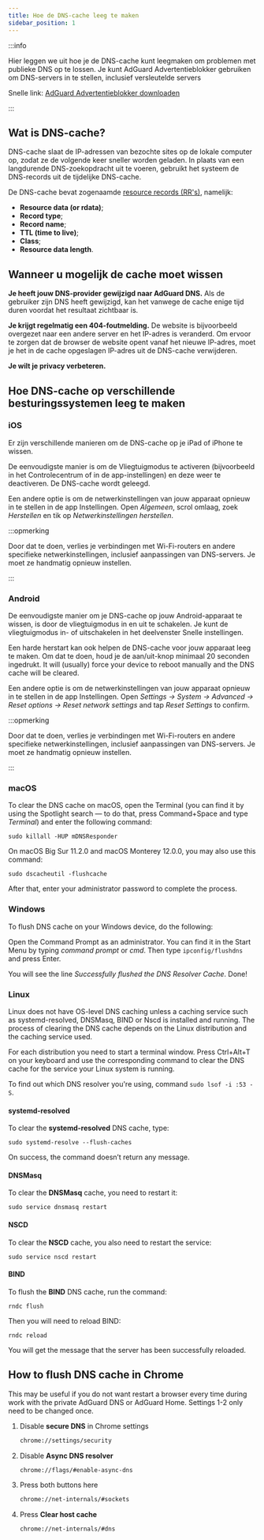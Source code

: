 ```yaml
---
title: Hoe de DNS-cache leeg te maken
sidebar_position: 1
---
```


:::info

Hier leggen we uit hoe je de DNS-cache kunt leegmaken om problemen met publieke DNS op te lossen. Je kunt AdGuard Advertentieblokker gebruiken om DNS-servers in te stellen, inclusief versleutelde servers

Snelle link: [AdGuard Advertentieblokker downloaden](https://agrd.io/download-kb-adblock)

:::

## Wat is DNS-cache?

DNS-cache slaat de IP-adressen van bezochte sites op de lokale computer op, zodat ze de volgende keer sneller worden geladen. In plaats van een langdurende DNS-zoekopdracht uit te voeren, gebruikt het systeem de DNS-records uit de tijdelijke DNS-cache.

De DNS-cache bevat zogenaamde [resource records (RR's)](https://en.wikipedia.org/wiki/Domain_Name_System#Resource_records), namelijk:

- **Resource data (or rdata)**;
- **Record type**;
- **Record name**;
- **TTL (time to live)**;
- **Class**;
- **Resource data length**.

## Wanneer u mogelijk de cache moet wissen

**Je heeft jouw DNS-provider gewijzigd naar AdGuard DNS.** Als de gebruiker zijn DNS heeft gewijzigd, kan het vanwege de cache enige tijd duren voordat het resultaat zichtbaar is.

**Je krijgt regelmatig een 404-foutmelding.** De website is bijvoorbeeld overgezet naar een andere server en het IP-adres is veranderd. Om ervoor te zorgen dat de browser de website opent vanaf het nieuwe IP-adres, moet je het in de cache opgeslagen IP-adres uit de DNS-cache verwijderen.

**Je wilt je privacy verbeteren.**

## Hoe DNS-cache op verschillende besturingssystemen leeg te maken

### iOS

Er zijn verschillende manieren om de DNS-cache op je iPad of iPhone te wissen.

De eenvoudigste manier is om de Vliegtuigmodus te activeren (bijvoorbeeld in het Controlecentrum of in de app-instellingen) en deze weer te deactiveren. De DNS-cache wordt geleegd.

Een andere optie is om de netwerkinstellingen van jouw apparaat opnieuw in te stellen in de app Instellingen. Open *Algemeen*, scrol omlaag, zoek *Herstellen* en tik op *Netwerkinstellingen herstellen*.

:::opmerking

Door dat te doen, verlies je verbindingen met Wi-Fi-routers en andere specifieke netwerkinstellingen, inclusief aanpassingen van DNS-servers. Je moet ze handmatig opnieuw instellen.

:::

### Android

De eenvoudigste manier om je DNS-cache op jouw Android-apparaat te wissen, is door de vliegtuigmodus in en uit te schakelen. Je kunt de vliegtuigmodus in- of uitschakelen in het deelvenster Snelle instellingen.

Een harde herstart kan ook helpen de DNS-cache voor jouw apparaat leeg te maken. Om dat te doen, houd je de aan/uit-knop minimaal 20 seconden ingedrukt. It will (usually) force your device to reboot manually and the DNS cache will be cleared.

Een andere optie is om de netwerkinstellingen van jouw apparaat opnieuw in te stellen in de app Instellingen. Open *Settings → System → Advanced → Reset options → Reset network settings* and tap *Reset Settings* to confirm.

:::opmerking

Door dat te doen, verlies je verbindingen met Wi-Fi-routers en andere specifieke netwerkinstellingen, inclusief aanpassingen van DNS-servers. Je moet ze handmatig opnieuw instellen.

:::

### macOS

To clear the DNS cache on macOS, open the Terminal (you can find it by using the Spotlight search — to do that, press Command+Space and type *Terminal*) and enter the following command:

`sudo killall -HUP mDNSResponder`

On macOS Big Sur 11.2.0 and macOS Monterey 12.0.0, you may also use this command:

`sudo dscacheutil -flushcache`

After that, enter your administrator password to complete the process.

### Windows

To flush DNS cache on your Windows device, do the following:

Open the Command Prompt as an administrator. You can find it in the Start Menu by typing *command prompt* or *cmd*. Then type `ipconfig/flushdns` and press Enter.

You will see the line *Successfully flushed the DNS Resolver Cache*. Done!

### Linux

Linux does not have OS-level DNS caching unless a caching service such as systemd-resolved, DNSMasq, BIND or Nscd is installed and running. The process of clearing the DNS cache depends on the Linux distribution and the caching service used.

For each distribution you need to start a terminal window. Press Ctrl+Alt+T on your keyboard and use the corresponding command to clear the DNS cache for the service your Linux system is running.

To find out which DNS resolver you're using, command `sudo lsof -i :53 -S`.

#### systemd-resolved

To clear the **systemd-resolved** DNS cache, type:

`sudo systemd-resolve --flush-caches`

On success, the command doesn’t return any message.

#### DNSMasq

To clear the **DNSMasq** cache, you need to restart it:

`sudo service dnsmasq restart`

#### NSCD

To clear the **NSCD** cache, you also need to restart the service:

`sudo service nscd restart`

#### BIND

To flush the **BIND** DNS cache, run the command:

`rndc flush`

Then you will need to reload BIND:

`rndc reload`

You will get the message that the server has been successfully reloaded.

## How to flush DNS cache in Chrome

This may be useful if you do not want restart a browser every time during work with the private AdGuard DNS or AdGuard Home. Settings 1-2 only need to be changed once.

1. Disable **secure DNS** in Chrome settings

    ```bash
    chrome://settings/security
    ```

1. Disable **Async DNS resolver**

    ```bash
    chrome://flags/#enable-async-dns
    ```

1. Press both buttons here

    ```bash
    chrome://net-internals/#sockets
    ```

1. Press **Clear host cache**

    ```bash
    chrome://net-internals/#dns
    ```
